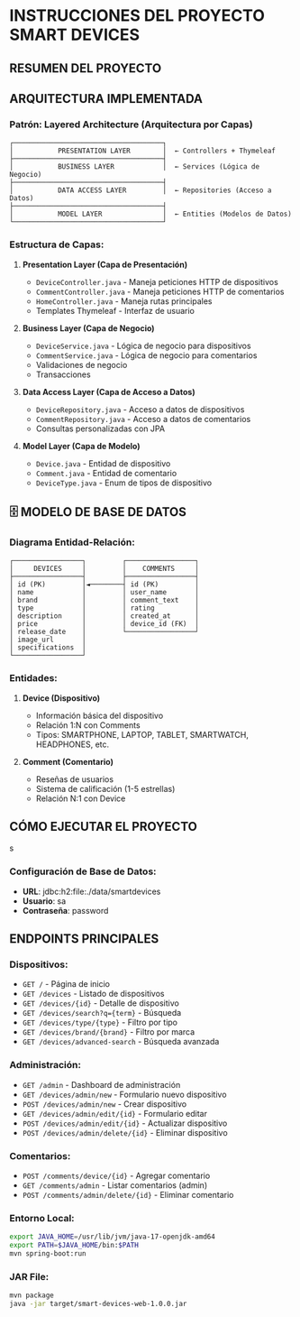 # INSTRUCCIONES DEL PROYECTO SMART DEVICES

## RESUMEN DEL PROYECTO

## ARQUITECTURA IMPLEMENTADA

### Patrón: **Layered Architecture (Arquitectura por Capas)**

```
┌─────────────────────────────────────┐
│           PRESENTATION LAYER        │  ← Controllers + Thymeleaf
├─────────────────────────────────────┤
│           BUSINESS LAYER            │  ← Services (Lógica de Negocio)
├─────────────────────────────────────┤
│           DATA ACCESS LAYER         │  ← Repositories (Acceso a Datos)
├─────────────────────────────────────┤
│           MODEL LAYER               │  ← Entities (Modelos de Datos)
└─────────────────────────────────────┘
```

### Estructura de Capas:

1. **Presentation Layer (Capa de Presentación)**
   - `DeviceController.java` - Maneja peticiones HTTP de dispositivos
   - `CommentController.java` - Maneja peticiones HTTP de comentarios
   - `HomeController.java` - Maneja rutas principales
   - Templates Thymeleaf - Interfaz de usuario

2. **Business Layer (Capa de Negocio)**
   - `DeviceService.java` - Lógica de negocio para dispositivos
   - `CommentService.java` - Lógica de negocio para comentarios
   - Validaciones de negocio
   - Transacciones

3. **Data Access Layer (Capa de Acceso a Datos)**
   - `DeviceRepository.java` - Acceso a datos de dispositivos
   - `CommentRepository.java` - Acceso a datos de comentarios
   - Consultas personalizadas con JPA

4. **Model Layer (Capa de Modelo)**
   - `Device.java` - Entidad de dispositivo
   - `Comment.java` - Entidad de comentario
   - `DeviceType.java` - Enum de tipos de dispositivo

## 🗄️ MODELO DE BASE DE DATOS

### Diagrama Entidad-Relación:

```
┌─────────────────┐         ┌─────────────────┐
│     DEVICES     │         │    COMMENTS     │
├─────────────────┤         ├─────────────────┤
│ id (PK)         │◄────────┤ id (PK)         │
│ name            │         │ user_name       │
│ brand           │         │ comment_text    │
│ type            │         │ rating          │
│ description     │         │ created_at      │
│ price           │         │ device_id (FK)  │
│ release_date    │         └─────────────────┘
│ image_url       │
│ specifications  │
└─────────────────┘
```

### Entidades:

1. **Device (Dispositivo)**
   - Información básica del dispositivo
   - Relación 1:N con Comments
   - Tipos: SMARTPHONE, LAPTOP, TABLET, SMARTWATCH, HEADPHONES, etc.

2. **Comment (Comentario)**
   - Reseñas de usuarios
   - Sistema de calificación (1-5 estrellas)
   - Relación N:1 con Device

## CÓMO EJECUTAR EL PROYECTO

s

### Configuración de Base de Datos:
- **URL**: jdbc:h2:file:./data/smartdevices
- **Usuario**: sa
- **Contraseña**: password

## ENDPOINTS PRINCIPALES

### Dispositivos:
- `GET /` - Página de inicio
- `GET /devices` - Listado de dispositivos
- `GET /devices/{id}` - Detalle de dispositivo
- `GET /devices/search?q={term}` - Búsqueda
- `GET /devices/type/{type}` - Filtro por tipo
- `GET /devices/brand/{brand}` - Filtro por marca
- `GET /devices/advanced-search` - Búsqueda avanzada

### Administración:
- `GET /admin` - Dashboard de administración
- `GET /devices/admin/new` - Formulario nuevo dispositivo
- `POST /devices/admin/new` - Crear dispositivo
- `GET /devices/admin/edit/{id}` - Formulario editar
- `POST /devices/admin/edit/{id}` - Actualizar dispositivo
- `POST /devices/admin/delete/{id}` - Eliminar dispositivo

### Comentarios:
- `POST /comments/device/{id}` - Agregar comentario
- `GET /comments/admin` - Listar comentarios (admin)
- `POST /comments/admin/delete/{id}` - Eliminar comentario

### Entorno Local:
```bash
export JAVA_HOME=/usr/lib/jvm/java-17-openjdk-amd64
export PATH=$JAVA_HOME/bin:$PATH
mvn spring-boot:run
```

### JAR File:
```bash
mvn package
java -jar target/smart-devices-web-1.0.0.jar
```



